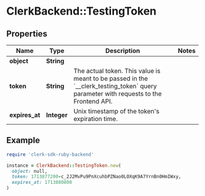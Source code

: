 # ClerkBackend::TestingToken

## Properties

| Name | Type | Description | Notes |
| ---- | ---- | ----------- | ----- |
| **object** | **String** |  |  |
| **token** | **String** | The actual token. This value is meant to be passed in the &#x60;__clerk_testing_token&#x60; query parameter with requests to the Frontend API. |  |
| **expires_at** | **Integer** | Unix timestamp of the token&#39;s expiration time.  |  |

## Example

```ruby
require 'clerk-sdk-ruby-backend'

instance = ClerkBackend::TestingToken.new(
  object: null,
  token: 1713877200-c_2J2MvPu9PnXcuhbPZNao0LOXqK9A7YrnBn0HmIWxy,
  expires_at: 1713880800
)
```


